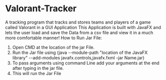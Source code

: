 # Valorant-Tracker
A tracking program that tracks and stores teams and players of a game called Valorant in a GUI Application This Application is built with JavaFX and lets the user load and save the Data from a csv file and view it in a much more comfortable manner!
How to Run Jar File:
1. Open CMD at the location of the jar File.
2. Run the Jar file using (java --module-path "location of the JavaFX library" --add-modules javafx.controls,javafx.fxml -jar Name.jar)
3. To pass arguments using command Line add your arguments at the end after typing in the jar file.
4. This will run the Jar File
